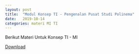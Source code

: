 ```yaml
---
layout: post
title:  "Modul Konsep TI - Pengenalan Pusat Studi Polinema"
date:   2019-10-14
categories: materi MI TI
---
```


<div class="post-content">
    <p>Berikut Materi Untuk Konsep TI - MI</p>

<a href="https://drive.google.com/file/d/1f7AuBnLzLh1qsYljGSdPb9oadcyOI138/view" target="_blank">Download</a>


</div>



